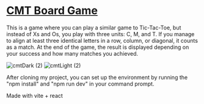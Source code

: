# [CMT Board Game](https://szludora.github.io/CMT-Table/)
This is a game where you can play a similar game to Tic-Tac-Toe, but instead of Xs and Os, you play with three units: C, M, and T. If you manage to align at least three identical letters in a row, column, or diagonal, it counts as a match. At the end of the game, the result is displayed depending on your success and how many matches you achieved.



![cmtDark (2)](https://github.com/user-attachments/assets/634b7b8d-f1fa-4384-9b12-b93df62dcb0f)
![cmtLight (2)](https://github.com/user-attachments/assets/1b03f01f-7c29-41db-ac6e-5f67c21a4489)

After cloning my project, you can set up the environment by running the "npm install" and "npm run dev" in your command prompt.

Made with vite + react

